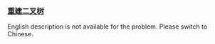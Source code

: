### [重建二叉树](https://leetcode.com/problems/zhong-jian-er-cha-shu-lcof)

<p>English description is not available for the problem. Please switch to Chinese.</p>